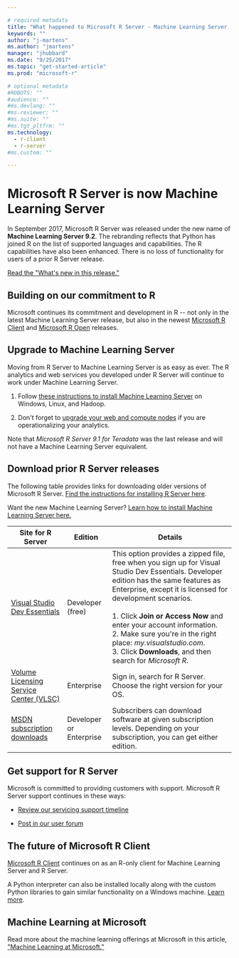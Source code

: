 ```yaml
---

# required metadata
title: "What happened to Microsoft R Server - Machine Learning Server | Microsoft Docs"
keywords: ""
author: "j-martens"
ms.author: "jmartens"
manager: "jhubbard"
ms.date: "9/25/2017"
ms.topic: "get-started-article"
ms.prod: "microsoft-r"

# optional metadata
#ROBOTS: ""
#audience: ""
#ms.devlang: ""
#ms.reviewer: ""
#ms.suite: ""
#ms.tgt_pltfrm: ""
ms.technology:
  - r-client
  - r-server
#ms.custom: ""

---
```


# Microsoft R Server is now Machine Learning Server

In September 2017, Microsoft R Server was released under the new name of **Machine Learning Server 9.2**. The rebranding reflects that Python has joined R on the list of supported languages and capabilities. The R capabilities have also been enhanced. There is no loss of functionality for users of a prior R Server release.

[Read the "What's new in this release."](whats-new-in-machine-learning-server.md)

## Building on our commitment to R

Microsoft continues its commitment and development in R -- not only in the latest Machine Learning Server release, but also in the newest [Microsoft R Client](r-client/what-is-microsoft-r-client.md) and [Microsoft R Open](https://mran.microsoft.com) releases.

## Upgrade to Machine Learning Server

Moving from R Server to Machine Learning Server is as easy as ever. The R analytics and web services you developed under R Server will continue to work under Machine Learning Server.

1. Follow [these instructions to install Machine Learning Server](install/machine-learning-server-install.md) on Windows, Linux, and Hadoop. 

1. Don't forget to [upgrade your web and compute nodes](operationalize/configure-start-for-administrators.md#configure-server-for-operationalization) if you are operationalizing your analytics.


Note that _Microsoft R Server 9.1 for Teradata_ was the last release and will not have a Machine Learning Server equivalent.

## Download prior R Server releases

The following table provides links for downloading older versions of Microsoft R Server. [Find the instructions for installing R Server here](install/r-server-install.md). 

Want the new Machine Learning Server? [Learn how to install Machine Learning Server here.](install/machine-learning-server-install.md)

| Site for R Server | Edition | Details |
|------|---------|---------|
| [Visual Studio Dev Essentials](http://go.microsoft.com/fwlink/?LinkId=717968&clcid=0x409) | Developer (free) | This option provides a zipped file, free when you sign up for Visual Studio Dev Essentials. Developer edition has the same features as Enterprise, except it is licensed for development scenarios. <br/><br/>1. Click **Join or Access Now** and enter your account information.<br/>2. Make sure you're in the right place: *my.visualstudio.com*.<br/>3. Click **Downloads**, and then search for *Microsoft R*. |
|[Volume Licensing Service Center (VLSC)](http://go.microsoft.com/fwlink/?LinkId=717966&clcid=0x409) | Enterprise | Sign in, search for R Server. Choose the right version for your OS. |
| [MSDN subscription downloads](https://msdn.microsoft.com/subscriptions/downloads/hh442898.aspx) | Developer or Enterprise | Subscribers can download software at given subscription levels. Depending on your subscription, you can get either edition. |


## Get support for R Server

Microsoft is committed to providing customers with support. Microsoft R Server support continues in these ways: 
+ [Review our servicing support timeline](resources-servicing-support.md)

+ [Post in our user forum](https://social.technet.microsoft.com/Forums/en-US/home?forum=MicrosoftR)  

## The future of Microsoft R Client

[Microsoft R Client](r-client/what-is-microsoft-r-client.md) continues on as an R-only client for Machine Learning Server and R Server. 

A Python interpreter can also be installed locally along with the custom Python libraries to gain similar functionality on a Windows machine. [Learn more](install/python-libraries-interpreter.md).

## Machine Learning at Microsoft

Read more about the machine learning offerings at Microsoft in this article, ["Machine Learning at Microsoft."](link-to-machine-learning-at-microsoft.md)